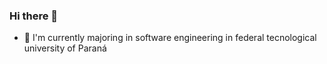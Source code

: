 ### Hi there 👋

- 🌱 I'm currently majoring in software engineering in federal tecnological university of Paraná
  


